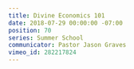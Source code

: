 ```yaml
---
title: Divine Economics 101
date: 2018-07-29 00:00:00 -07:00
position: 70
series: Summer School
communicator: Pastor Jason Graves
vimeo_id: 282217824
---
```


